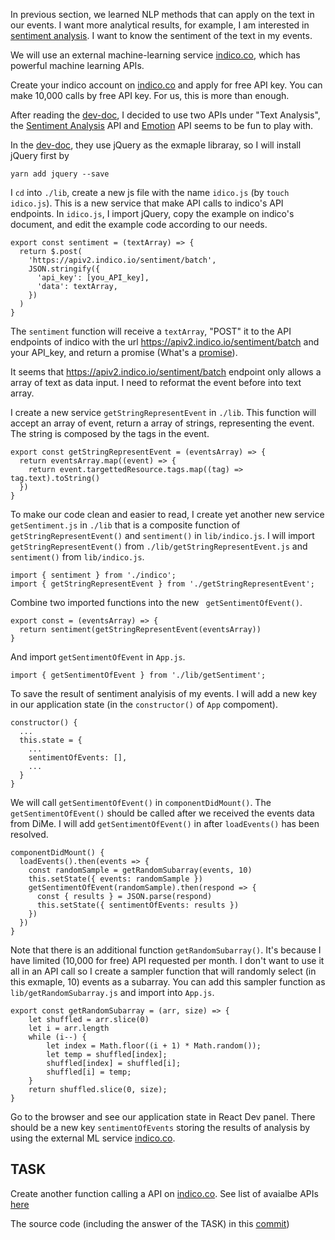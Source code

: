 In previous section, we learned NLP methods that can apply on the text in our events. I want more analytical results, for example, I am interested in [sentiment analysis](https://en.wikipedia.org/wiki/Sentiment_analysis). I want to know the sentiment of the text in my events.

We will use an external machine-learning service [indico.co](https://indico.io/), which has powerful machine learning APIs.

Create your indico account on [indico.co](https://indico.io) and apply for free API key. You can make 10,000 calls by free API key. For us, this is more than enough.

After reading the [dev-doc](https://indico.io/docs), I decided to use two APIs under "Text Analysis", the [Sentiment Analysis](https://indico.io/docs#sentiment) API and [Emotion](https://indico.io/docs#emotion) API seems to be fun to play with.

In the [dev-doc](https://indico.io/docs), they use jQuery as the exmaple libraray, so I will install jQuery first by
```
yarn add jquery --save
```
I `cd` into `./lib`, create a new js file with the name `idico.js` (by `touch idico.js`). This is a new service that make API calls to indico's API endpoints. In `idico.js`, I import jQuery, copy the example on indico's document, and edit the example code according to our needs.
```
export const sentiment = (textArray) => {
  return $.post(
    'https://apiv2.indico.io/sentiment/batch',
    JSON.stringify({
      'api_key': [you_API_key],
      'data': textArray,
    })
  )
}
```
The `sentiment` function will receive a `textArray`, "POST" it to the API endpoints of indico with the url <https://apiv2.indico.io/sentiment/batch> and your API_key, and return a promise (What's a [promise](https://developer.mozilla.org/en-US/docs/Web/JavaScript/Reference/Global_Objects/Promise)).

It seems that <https://apiv2.indico.io/sentiment/batch> endpoint only allows a array of text as data input. I need to reformat the event before into text array.

I create a new service `getStringRepresentEvent` in `./lib`. This function will accept an array of event, return a array of strings, representing the event. The string is composed by the tags in the event. 
```
export const getStringRepresentEvent = (eventsArray) => {
  return eventsArray.map((event) => {
    return event.targettedResource.tags.map((tag) => tag.text).toString()
  })
}
```
To make our code clean and easier to read, I create yet another new service `getSentiment.js` in `./lib` that is a composite function of `getStringRepresentEvent()` and  `sentiment()` in `lib/indico.js`.
I will import `getStringRepresentEvent()` from `./lib/getStringRepresentEvent.js` and  `sentiment()` from `lib/indico.js`.
```
import { sentiment } from './indico';
import { getStringRepresentEvent } from './getStringRepresentEvent';
```
Combine two imported functions into the new ` getSentimentOfEvent()`.
```
export const = (eventsArray) => {
  return sentiment(getStringRepresentEvent(eventsArray))
}

```
And import `getSentimentOfEvent` in `App.js`.
```
import { getSentimentOfEvent } from './lib/getSentiment';
```
To save the result of sentiment analyisis of my events. I will add a new key in our application state (in the `constructor()` of `App` compoment).
```
constructor() {
  ...
  this.state = {
    ...
    sentimentOfEvents: [],
    ...
  }
}
```
We will call `getSentimentOfEvent()` in `componentDidMount()`. The `getSentimentOfEvent()` should be called after we received the events data from DiMe. I will add `getSentimentOfEvent()` in after `loadEvents()` has been resolved.
```
componentDidMount() {
  loadEvents().then(events => {
    const randomSample = getRandomSubarray(events, 10)
    this.setState({ events: randomSample })
    getSentimentOfEvent(randomSample).then(respond => {
      const { results } = JSON.parse(respond)
      this.setState({ sentimentOfEvents: results })
    })
  })
}
```
Note that there is an additional function `getRandomSubarray()`. It's because I have limited (10,000 for free) API requested per month. I don't want to use it all in an API call so I create a sampler function that will randomly select (in this exmaple, 10) events as a subarray. You can add this sampler function as `lib/getRandomSubarray.js` and import into `App.js`.
```
export const getRandomSubarray = (arr, size) => {
    let shuffled = arr.slice(0)
    let i = arr.length
    while (i--) {
        let index = Math.floor((i + 1) * Math.random());
        let temp = shuffled[index];
        shuffled[index] = shuffled[i];
        shuffled[i] = temp;
    }
    return shuffled.slice(0, size);
}
```
Go to the browser and see our application state in React Dev panel. There should be a new key `sentimentOfEvents` storing the results of analysis by using the external ML service [indico.co](https://indico.io).

## TASK
Create another function calling a API on [indico.co](https://indico.io). See list of avaialbe APIs [here](https://indico.io/docs#text)

The source code (including the answer of the TASK) in this [commit](https://github.com/sysrep/time-viz/commit/19af5bd4d9e90fc9ee8280a4bee0daec34edb7e0))
